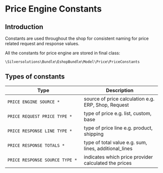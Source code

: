 #  Price Engine Constants 

## Introduction

Constants are used throughout the shop for consistent naming for price related request and response values.

All the constants for price engine are stored in final class:

``` 
\Silversolutions\Bundle\EshopBundle\Model\Price\PriceConstants
```

## Types of constants

<table>
<colgroup>
<col style="width: 50%" />
<col style="width: 50%" />
</colgroup>
<thead>
<tr class="header">
<th>Type</th>
<th>Description</th>
</tr>
</thead>
<tbody>
<tr>
<td><pre><code>PRICE_ENGINE_SOURCE_*</code></pre></td>
<td>source of price calculation e.g. ERP, Shop, Request</td>
</tr>
<tr>
<td><pre><code>PRICE_REQUEST_PRICE_TYPE_*</code></pre></td>
<td>type of price e.g. list, custom, base</td>
</tr>
<tr>
<td><pre><code>PRICE_RESPONSE_LINE_TYPE_*</code></pre></td>
<td>type of price line e.g. product, shipping</td>
</tr>
<tr>
<td><pre><code>PRICE_RESPONSE_TOTALS_*</code></pre></td>
<td>type of total value e.g. sum, lines, additional_lines</td>
</tr>
<tr>
<td><pre><code>PRICE_RESPONSE_SOURCE_TYPE_*</code></pre></td>
<td>indicates which price provider calculated the prices</td>
</tr>
</tbody>
</table>
